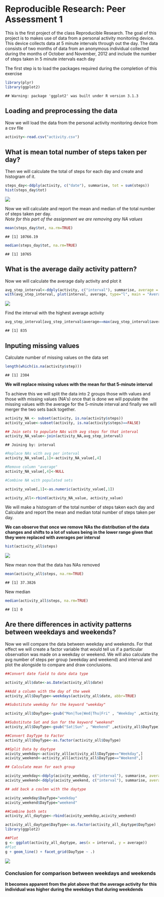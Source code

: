 # Reproducible Research: Peer Assessment 1

This is the first project of the class Reproducible Research. The goal of this project is to makes use of data from a personal activity monitoring device. This device collects data at 5 minute intervals through out the day. The data consists of two months of data from an anonymous individual collected during the months of October and November, 2012 and include the number of steps taken in 5 minute intervals each day

The first step is to load the packages required during the completion of this exercise


```r
library(plyr)
library(ggplot2)
```

```
## Warning: package 'ggplot2' was built under R version 3.1.3
```

## Loading and preprocessing the data
Now we will load the data from the personal activity monitoring device from a csv file


```r
activity<-read.csv("activity.csv")
```

## What is mean total number of steps taken per day?
Then we will calculate the total of steps for each day and create and histogram of it.


```r
steps_day<-ddply(activity, c("date"), summarise, tot = sum(steps))
hist(steps_day$tot)
```

![](PA1_template_files/figure-html/unnamed-chunk-3-1.png) 

Now we will calculate and report the mean and median of the total number of steps taken per day.  
*Note for this part of the assignment we are removing any NA values*


```r
mean(steps_day$tot, na.rm=TRUE)
```

```
## [1] 10766.19
```

```r
median(steps_day$tot, na.rm=TRUE)
```

```
## [1] 10765
```

## What is the average daily activity pattern?

Now we will calculate the average daily activity and plot it 


```r
avg_step_interval<-ddply(activity, c("interval"), summarise, average = mean(steps, na.rm=TRUE))
with(avg_step_interval, plot(interval, average, type="l", main = "Average Number Steps by Time Period"))
```

![](PA1_template_files/figure-html/unnamed-chunk-5-1.png) 

Find the interval with the highest average activity


```r
avg_step_interval[avg_step_interval$average==max(avg_step_interval$average),1]
```

```
## [1] 835
```

## Inputing missing values

Calculate number of missing values on the data set


```r
length(which(is.na(activity$step)))
```

```
## [1] 2304
```

**We will replace missing values with the mean for that 5-minute interval**

To achieve this we will split the data into 2 groups those with values and those with missing values (NA's) once that is done we will populate the missing values with the average for the 5-minute interval and finally we will merger the two sets back together.


```r
activity_NA <- subset(activity, is.na(activity$steps))
activity_value<-subset(activity, is.na(activity$steps)==FALSE)

## Join sets to populate NAs with avg steps for that interval
activity_NA_value<-join(activity_NA,avg_step_interval)
```

```
## Joining by: interval
```

```r
#Replace NAs with avg per interval
activity_NA_value[,1]<-activity_NA_value[,4]

#Remove column "average"
activity_NA_value[,4]<-NULL

#Combine NA with populated sets

activity_value[,1]<-as.numeric(activity_value[,1])

activity_all<-rbind(activity_NA_value, activity_value)
```

We will make a histogram of the total number of steps taken each day and Calculate and report the mean and median total number of steps taken per day.

**We can observe that once we remove NAs the distribution of the data changes and shifts to a lot of values being in the lower range given that they were replaced with averages per interval**



```r
hist(activity_all$steps)
```

![](PA1_template_files/figure-html/unnamed-chunk-9-1.png) 

New mean now that the data has NAs removed


```r
mean(activity_all$steps, na.rm=TRUE)
```

```
## [1] 37.3826
```

New median


```r
median(activity_all$steps, na.rm=TRUE)
```

```
## [1] 0
```

## Are there differences in activity patterns between weekdays and weekends?

Now we will compare the data between weekday and weekends. For that effect we will create a factor variable that would tell us if a particular observation was made on a weekday or weekend. We will also calculate the avg number of steps per group (weekday and weekend) and interval and plot the alongside to compare and draw conclusions.


```r
##Convert date field to date data type

activity_all$date<-as.Date(activity_all$date)

##Add a column with the day of the week
activity_all$DayType<-weekdays(activity_all$date, abbr=TRUE)

##Substitute weekday for the keyword "weekday"

activity_all$DayType<-gsub("Mon|Tue|Wed|Thu|Fri" , "Weekday" ,activity_all$DayType)

##Substitute Sat and Sun for the keyword "weekend"
activity_all$DayType<-gsub("Sat|Sun" , "Weekend" ,activity_all$DayType)

##Convert DayType to Factor
activity_all$DayType<-as.factor(activity_all$DayType)

##Split Data by daytype
acivity_weekday<-activity_all[activity_all$DayType=="Weekday",]
acivity_weekend<-activity_all[activity_all$DayType=="Weekend",]

## Calculate mean for each group

acivity_weekday<-ddply(acivity_weekday, c("interval"), summarise, average = mean(steps, na.rm=TRUE))
acivity_weekend<-ddply(acivity_weekend, c("interval"), summarise, average = mean(steps, na.rm=TRUE))

## add back a coulmn with the daytype

acivity_weekday$DayType="weekday"
acivity_weekend$DayType="weekend"

##Combine both sets
activity_all_daytype<-rbind(acivity_weekday,acivity_weekend)

activity_all_daytype$DayType<-as.factor(activity_all_daytype$DayType)
library(ggplot2)

##Plot
g <- ggplot(activity_all_daytype, aes(x = interval, y = average))
#Plot
g + geom_line() + facet_grid(DayType ~ .)
```

![](PA1_template_files/figure-html/unnamed-chunk-12-1.png) 


### Conclusion for comparison between weekdays and weekends

**It becomes apparent from the plot above that the average activity for this individual was higher during the weekdays that during weekdends**
